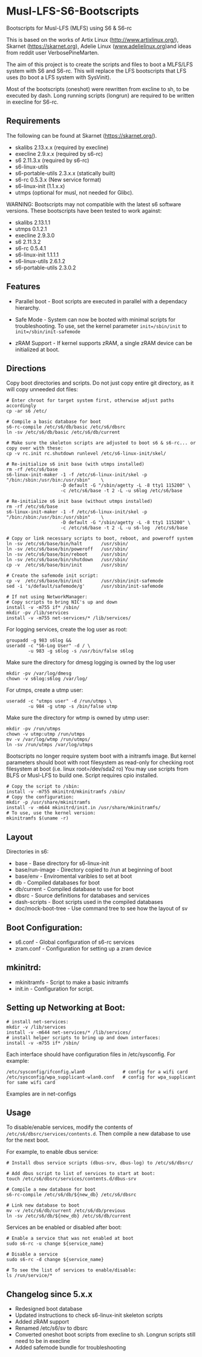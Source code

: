 # Musl-LFS-S6-Bootscripts
Bootscripts for Musl-LFS (MLFS) using S6 & S6-rc

This is based on the works of Artix Linux (http://www.artixlinux.org/), Skarnet (https://skarnet.org), Adelie Linux (www.adelielinux.org)and ideas from reddit user VerbosePineMarten.

The aim of this project is to create the scripts and files to boot a MLFS/LFS system with S6 and S6-rc. This will replace the LFS bootscripts that LFS uses (to boot a LFS system with SysVinit).

Most of the bootscripts (oneshot) were rewritten from excline to sh, to be executed by dash. Long running scripts (longrun) are required to be written in execline for S6-rc.

## Requirements

The following can be found at Skarnet (https://skarnet.org/).
  * skalibs 2.13.x.x (required by execline)
  * execline 2.9.x.x (required by s6-rc)
  * s6 2.11.3.x (required by s6-rc)
  * s6-linux-utils
  * s6-portable-utils 2.3.x.x (statically built)
  * s6-rc 0.5.3.x (New service format)
  * s6-linux-init (1.1.x.x)
  * utmps (optional for musl, not needed for Glibc).

WARNING: Bootscripts may not compatible with the latest s6 software versions. 
These bootscripts have been tested to work against:
  * skalibs 2.13.1.1
  * utmps 0.1.2.1
  * execline 2.9.3.0
  * s6 2.11.3.2
  * s6-rc 0.5.4.1
  * s6-linux-init 1.1.1.1
  * s6-linux-utils 2.6.1.2
  * s6-portable-utils 2.3.0.2

## Features

  * Parallel boot - Boot scripts are executed in parallel with a dependacy hierarchy.

  * Safe Mode - System can now be booted with minimal scripts for troubleshooting. To use, set the kernel parameter `init=/sbin/init` to `init=/sbin/init-safemode`

  * zRAM Support  - If kernel supports zRAM, a single zRAM device can be initialized at boot.


## Directions

Copy boot directories and scripts. Do not just copy entire git directory, as it will copy unneeded dot files:
```
# Enter chroot for target system first, otherwise adjust paths accordingly
cp -ar s6 /etc/

# Compile a basic database for boot
s6-rc-compile /etc/s6/db/basic /etc/s6/dbsrc 
ln -sv /etc/s6/db/basic /etc/s6/db/current

# Make sure the skeleton scripts are adjusted to boot s6 & s6-rc... or copy over with these:
cp -v rc.init rc.shutdown runlevel /etc/s6-linux-init/skel/

# Re-initialize s6 init base (with utmps installed)
rm -rf /etc/s6/base
s6-linux-init-maker -1 -f /etc/s6-linux-init/skel -p "/bin:/sbin:/usr/bin:/usr/sbin"    \
                    -D default -G "/sbin/agetty -L -8 tty1 115200" \
                    -c /etc/s6/base -t 2 -L -u s6log /etc/s6/base

# Re-initialize s6 init base (without utmps installed)
rm -rf /etc/s6/base
s6-linux-init-maker -1 -f /etc/s6-linux-init/skel -p "/bin:/sbin:/usr/bin:/usr/sbin"    \
                    -D default -G "/sbin/agetty -L -8 tty1 115200" \
                    -c /etc/s6/base -t 2 -L -u s6-log  /etc/s6/base

# Copy or link necessary scripts to boot, reboot, and poweroff system
ln -sv /etc/s6/base/bin/halt       /usr/sbin/
ln -sv /etc/s6/base/bin/poweroff   /usr/sbin/
ln -sv /etc/s6/base/bin/reboot     /usr/sbin/
ln -sv /etc/s6/base/bin/shutdown   /usr/sbin/
cp -v  /etc/s6/base/bin/init       /usr/sbin/

# Create the safemode init script:
cp -v  /etc/s6/base/bin/init       /usr/sbin/init-safemode
sed -i 's/default/safemode/g'      /usr/sbin/init-safemode 

# If not using NetworkManager:
# Copy scripts to bring NIC's up and down
install -v -m755 if* /sbin/
mkdir -pv /lib/services
install -v -m755 net-services/* /lib/services/
```

For logging services, create the log user as root:
```
groupadd -g 983 s6log &&
useradd -c "S6-Log User" -d / \
        -u 983 -g s6log -s /usr/bin/false s6log
```
Make sure the directory for dmesg logging is owned by the log user
```
mkdir -pv /var/log/dmesg
chown -v s6log:s6log /var/log/
```

For utmps, create a utmp user:
```
useradd -c "utmps user" -d /run/utmps \
        -u 984 -g utmp -s /bin/false utmp
```

Make sure the directory for wtmp is owned by utmp user:
```
mkdir -pv /run/utmps
chown -v utmp:utmp /run/utmps
mv -v /var/log/wtmp /run/utmps/
ln -sv /run/utmps /var/log/utmps
```

Bootscripts no longer require system boot with a initramfs image. But kernel parameters should boot with root filesystem as read-only for checking root filesystem at boot (i.e. linux root=/dev/sda2 ro) You may use scripts from BLFS or Musl-LFS to build one. Script requires cpio installed.
```
# Copy the script to /sbin:
install -v -m755 mkinitrd/mkinitramfs /sbin/
# Copy the configuration:
mkdir -p /usr/share/mkinitramfs 
install -v -m644 mkinitrd/init.in /usr/share/mkinitramfs/ 
# To use, use the kernel version:
mkinitramfs $(uname -r)

```

## Layout

Directories in s6:
  * base - Base directory for s6-linux-init
  * base/run-image - Directory copied to /run at beginning of boot
  * base/env - Enviromental varibles to set at boot
  * db - Compiled databases for boot
  * db/current - Compiled database to use for boot
  * dbsrc - Source definitions for databases and services
  * dash-scripts - Boot scripts used in the compiled databases
  * doc/mock-boot-tree - Use command tree to see how the layout of sv

## Boot Configuration:
  * s6.conf - Global configuration of s6-rc services
  * zram.conf - Configuration for setting up a zram device

## mkinitrd:
  * mkinitramfs - Script to make a basic initramfs
  * init.in - Configuration for script.

## Setting up Networking at Boot:
```
# install net-services:
mkdir -v /lib/services
install -v -m644 net-services/* /lib/services/
# install helper scripts to bring up and down interfaces:
install -v -m755 if* /sbin/
```
Each interface should have configuration files in /etc/sysconfig. For example:
```
/etc/sysconfig/ifconfig.wlan0              # config for a wifi card
/etc/sysconfig/wpa_supplicant-wlan0.conf   # config for wpa_supplicant for same wifi card
```

Examples are in net-configs

## Usage

To disable/enable services, modify the contents of `/etc/s6/dbsrc/services/contents.d`. Then compile a new database to use for the next boot.

For example, to enable dbus service:
```
# Install dbus service scripts (dbus-srv, dbus-log) to /etc/s6/dbsrc/

# Add dbus script to list of services to start at boot:
touch /etc/s6/dbsrc/services/contents.d/dbus-srv

# Compile a new database for boot
s6-rc-compile /etc/s6/db/${new_db} /etc/s6/dbsrc

# Link new database to boot
mv -v /etc/s6/db/current /etc/s6/db/previous
ln -sv /etc/s6/db/${new_db} /etc/s6/db/current
```

Services an be enabled or disabled after boot:
```
# Enable a service that was not enabled at boot
sudo s6-rc -u change ${service_name}

# Disable a service
sudo s6-rc -d change ${service_name}

# To see the list of services to enable/disable:
ls /run/service/*

```

## Changelog since 5.x.x

<ul>
<li>Redesigned boot database</li>
<li>Updated instructions to check s6-linux-init skeleton scripts</li>
<li>Added zRAM support</li>
<li>Renamed /etc/s6/sv to dbsrc</li>
<li>Converted oneshot boot scripts from execline to sh. Longrun scripts still need to be in execline</li>
<li>Added safemode bundle for troubleshooting</li>
</ul>
